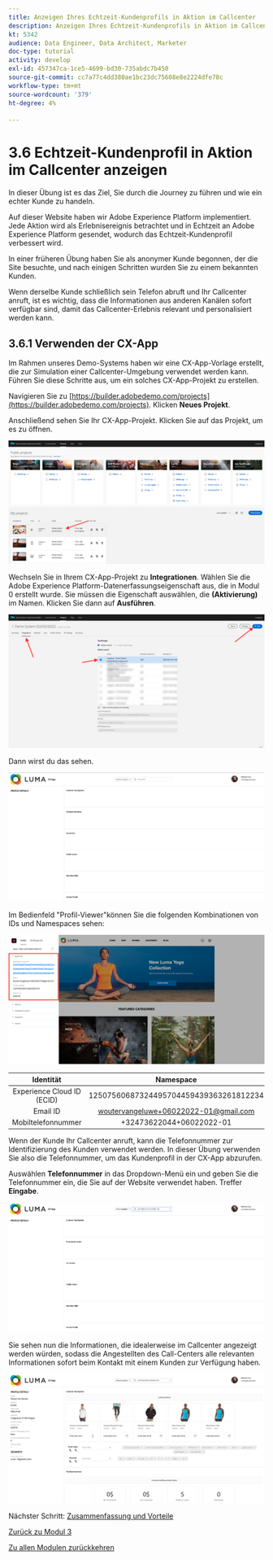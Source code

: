 ```yaml
---
title: Anzeigen Ihres Echtzeit-Kundenprofils in Aktion im Callcenter
description: Anzeigen Ihres Echtzeit-Kundenprofils in Aktion im Callcenter
kt: 5342
audience: Data Engineer, Data Architect, Marketer
doc-type: tutorial
activity: develop
exl-id: 457347ca-1ce5-4699-bd30-735abdc7b450
source-git-commit: cc7a77c4dd380ae1bc23dc75608e8e2224dfe78c
workflow-type: tm+mt
source-wordcount: '379'
ht-degree: 4%

---
```


# 3.6 Echtzeit-Kundenprofil in Aktion im Callcenter anzeigen

In dieser Übung ist es das Ziel, Sie durch die Journey zu führen und wie ein echter Kunde zu handeln.

Auf dieser Website haben wir Adobe Experience Platform implementiert. Jede Aktion wird als Erlebnisereignis betrachtet und in Echtzeit an Adobe Experience Platform gesendet, wodurch das Echtzeit-Kundenprofil verbessert wird.

In einer früheren Übung haben Sie als anonymer Kunde begonnen, der die Site besuchte, und nach einigen Schritten wurden Sie zu einem bekannten Kunden.

Wenn derselbe Kunde schließlich sein Telefon abruft und Ihr Callcenter anruft, ist es wichtig, dass die Informationen aus anderen Kanälen sofort verfügbar sind, damit das Callcenter-Erlebnis relevant und personalisiert werden kann.

## 3.6.1 Verwenden der CX-App

Im Rahmen unseres Demo-Systems haben wir eine CX-App-Vorlage erstellt, die zur Simulation einer Callcenter-Umgebung verwendet werden kann. Führen Sie diese Schritte aus, um ein solches CX-App-Projekt zu erstellen.

Navigieren Sie zu [https://builder.adobedemo.com/projects](https://builder.adobedemo.com/projects). Klicken **Neues Projekt**.

Anschließend sehen Sie Ihr CX-App-Projekt. Klicken Sie auf das Projekt, um es zu öffnen.

![Demo](./images/cxapp3.png)

Wechseln Sie in Ihrem CX-App-Projekt zu **Integrationen**. Wählen Sie die Adobe Experience Platform-Datenerfassungseigenschaft aus, die in Modul 0 erstellt wurde. Sie müssen die Eigenschaft auswählen, die **(Aktivierung)** im Namen. Klicken Sie dann auf **Ausführen**.

![Demo](./images/cxapp4.png)

Dann wirst du das sehen.

![Demo](./images/cxapp5.png)

Im Bedienfeld &quot;Profil-Viewer&quot;können Sie die folgenden Kombinationen von IDs und Namespaces sehen:

![Kundenprofil](./images/identities.png)

| Identität | Namespace |
|:-------------:| :---------------:|
| Experience Cloud ID (ECID) | 12507560687324495704459439363261812234 |
| Email ID | woutervangeluwe+06022022-01@gmail.com |
| Mobiltelefonnummer | +32473622044+06022022-01 |

Wenn der Kunde Ihr Callcenter anruft, kann die Telefonnummer zur Identifizierung des Kunden verwendet werden. In dieser Übung verwenden Sie also die Telefonnummer, um das Kundenprofil in der CX-App abzurufen.

Auswählen **Telefonnummer** in das Dropdown-Menü ein und geben Sie die Telefonnummer ein, die Sie auf der Website verwendet haben. Treffer **Eingabe**.

![Demo](./images/19.png)

Sie sehen nun die Informationen, die idealerweise im Callcenter angezeigt werden würden, sodass die Angestellten des Call-Centers alle relevanten Informationen sofort beim Kontakt mit einem Kunden zur Verfügung haben.

![Demo](./images/20.png)

Nächster Schritt: [Zusammenfassung und Vorteile](./summary.md)

[Zurück zu Modul 3](./real-time-customer-profile.md)

[Zu allen Modulen zurückkehren](../../overview.md)
